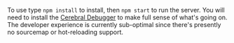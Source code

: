 To use type `npm install` to install, then `npm start` to run the server. You will need to install the [Cerebral Debugger](https://chrome.google.com/webstore/detail/cerebral-debugger/ddefoknoniaeoikpgneklcbjlipfedbb?hl=en) to make full sense of what's going on. The developer experience is currently sub-optimal since there's presently no sourcemap or hot-reloading support.
